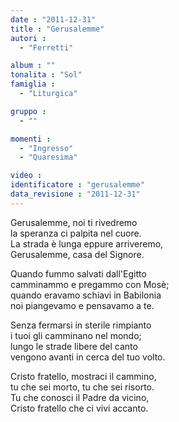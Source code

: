 ```yaml
---
date : "2011-12-31"
title : "Gerusalemme"
autori : 
  - "Ferretti"

album : ""
tonalita : "Sol"
famiglia : 
  - "Liturgica"

gruppo : 
  - ""

momenti : 
  - "Ingresso"
  - "Quaresima"

video : 
identificatore : "gerusalemme"
data_revisione : "2011-12-31"
---
```

  
  
  
Gerusalemme, noi ti rivedremo    
la speranza ci palpita nel cuore.    
La strada è lunga eppure arriveremo,     
Gerusalemme, casa del Signore.       
  
  
  
Quando fummo salvati dall'Egitto  
camminammo e pregammo con Mosè;  
quando eravamo schiavi in Babilonia  
noi piangevamo e pensavamo a te.    
  
  
  
  
Senza fermarsi in sterile rimpianto  
i tuoi gli camminano nel mondo;  
lungo le strade libere del canto  
vengono avanti in cerca del tuo volto.  
  
  
  
  
Cristo fratello, mostraci il cammino,  
tu che sei morto, tu che sei risorto.  
Tu che conosci il Padre da vicino,  
Cristo fratello che ci vivi accanto.  
  
  
  
